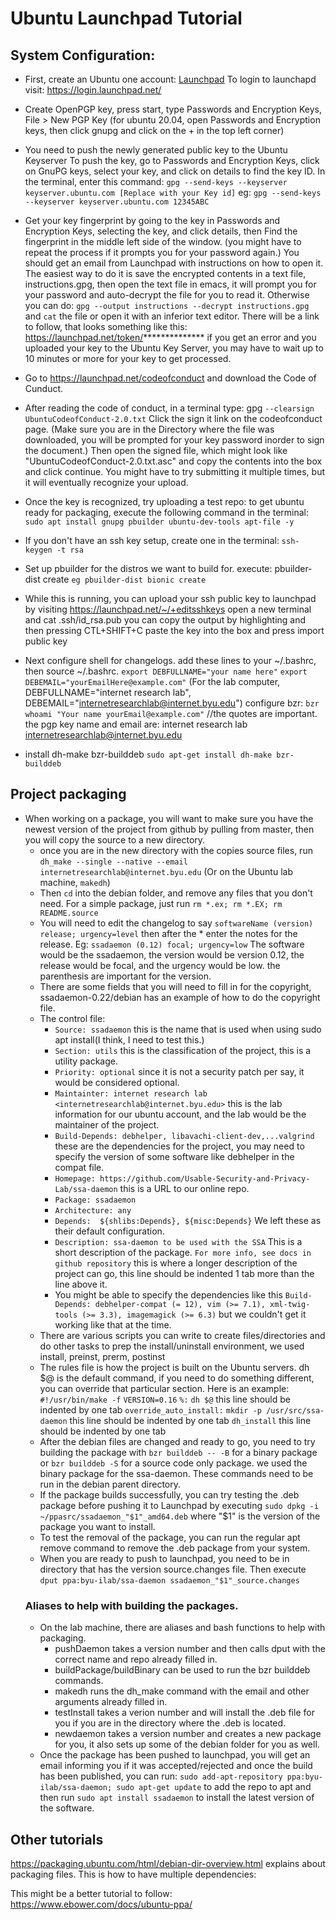 # Ubuntu Launchpad Tutorial

## System Configuration:

- First, create an Ubuntu one account: [Launchpad](https://login.launchpad.net/)
To login to launchapd visit: <https://login.launchpad.net/>

- Create OpenPGP key, press start, type Passwords and Encryption Keys, File > New PGP Key (for ubuntu 20.04, open Passwords and Encryption keys, then click gnupg and click on the + in the top left corner)

- You need to push the newly generated public key to the Ubuntu Keyserver
To push the key, go to Passwords and Encryption Keys, click on GnuPG keys, select your key, and click on details to find the key ID. In the terminal, enter this command: `gpg --send-keys --keyserver keyserver.ubuntu.com [Replace with your Key id]`
eg: `gpg --send-keys --keyserver keyserver.ubuntu.com 12345ABC`

- Get your key fingerprint by going to the key in Passwords and Encryption Keys, selecting the key, and click details, then Find the fingerprint in the middle left side of the window. (you might have to repeat the process if it prompts you for your password again.) You should get an email from Launchpad with instructions on how to open it. The easiest way to do it is save the encrypted contents in a text file, instructions.gpg, then open the text file in emacs, it will prompt you for your password and auto-decrypt the file for you to read it. Otherwise you can do: `gpg --output instructions --decrypt instructions.gpg` and `cat` the file or open it with an inferior text editor.
There will be a link to follow, that looks something like this: https://launchpad.net/token/************** if you get an error and you uploaded your key to the Ubuntu Key Server, you may have to wait up to 10 minutes or more for your key to get processed.


- Go to <https://launchpad.net/codeofconduct> and download the Code of Cunduct.

- After reading the code of conduct, in a terminal type: gpg `--clearsign UbuntuCodeofConduct-2.0.txt`
Click the sign it link on the codeofconduct page.
(Make sure you are in the Directory where the file was downloaded, you will be prompted for your key password inorder to sign the document.) Then open the signed file, which might look like "UbuntuCodeofConduct-2.0.txt.asc" and copy the contents into the box and click continue.
You might have to try submitting it multiple times, but it will eventually recognize your upload.

- Once the key is recognized, try uploading a test repo:
to get ubuntu ready for packaging, execute the following command in the terminal:
`sudo apt install gnupg pbuilder ubuntu-dev-tools apt-file -y`

- If you don't have an ssh key setup, create one in the terminal: `ssh-keygen -t rsa`

- Set up pbuilder for the distros we want to build for. execute: pbuilder-dist <release> create
`eg pbuilder-dist bionic create`

- While this is running, you can upload your ssh public key to launchpad by visiting <https://launchpad.net/~/+editsshkeys>
open a new terminal and cat .ssh/id_rsa.pub
you can copy the output by highlighting and then pressing CTL+SHIFT+C
paste the key into the box and press import public key

- Next configure shell for changelogs.
add these lines to your ~/.bashrc, then source ~/.bashrc.
`export DEBFULLNAME="your name here"`
`export DEBEMAIL="yourEmailHere@example.com"`
(For the lab computer, DEBFULLNAME="internet research lab", DEBEMAIL="internetresearchlab@internet.byu.edu")
configure bzr: `bzr whoami "Your name yourEmail@example.com"` //the quotes are important.
the pgp key name and email are: internet research lab <internetresearchlab@internet.byu.edu> <email>

- install dh-make bzr-builddeb `sudo apt-get install dh-make bzr-builddeb`

## Project packaging

- When working on a package, you will want to make sure you have the newest version of the project from github by pulling from master, then you will copy the source to a new directory.
    - once you are in the new directory with the copies source files, run `dh_make --single --native --email internetresearchlab@internet.byu.edu` (Or on the Ubuntu lab machine, `makedh`)
    - Then `cd` into the debian folder, and remove any files that you don't need. For a simple package, just run `rm *.ex; rm *.EX; rm README.source`
    - You will need to edit the changelog to say `softwareName (version) release; urgency=level` then after the * enter the notes for the release.
    Eg: `ssadaemon (0.12) focal; urgency=low` The software would be the ssadaemon, the version would be version 0.12, the release would be focal, and the urgency would be low. the parenthesis are important for the version.
    - There are some fields that you will need to fill in for the copyright, ssadaemon-0.22/debian has an example of how to do the copyright file.
    - The control file:
        - `Source: ssadaemon` this is the name that is used when using sudo apt install(I think, I need to test this.)
        - `Section: utils` this is the classification of the project, this is a utility package.
        - `Priority: optional` since it is not a security patch per say, it would be considered optional.
        - `Maintainter: internet research lab <internetresearchlab@internet.byu.edu>` this is the lab information for our ubuntu account, and the lab would be the maintainer of the project.
        - `Build-Depends: debhelper, libavachi-client-dev,...valgrind` these are the dependencies for the project, you may need to specify the version of some software like debhelper in the compat file.
        - `Homepage: https://github.com/Usable-Security-and-Privacy-Lab/ssa-daemon` this is a URL to our online repo.
        - `Package: ssadaemon` 
        - `Architecture: any`
        - `Depends:  ${shlibs:Depends}, ${misc:Depends}` We left these as their default configuration.
        - `Description: ssa-daemon to be used with the SSA` This is a short description of the package.
        `For more info, see docs in github repository` this is where a longer description of the project can go, this line should be indented 1 tab more than the line above it.
        - You might be able to specify the dependencies like this `Build-Depends: debhelper-compat (= 12), vim (>= 7.1), xml-twig-tools (>= 3.3), imagemagick (>= 6.3)` but we couldn't get it working like that at the time.
    - There are various scripts you can write to create files/directories and do other tasks to prep the install/uninstall environment, we used install, preinst, prerm, postinst
    - The rules file is how the project is built on the Ubuntu servers. dh $@ is the default command, if you need to do something different, you can override that particular section.
    Here is an example:
    `#!/usr/bin/make -f`
    `VERSION=0.16`
    `%:`
        `dh $@` this line should be indented by one tab
    `override_auto_install:`
	`mkdir -p /usr/src/ssa-daemon` this line should be indented by one tab
	`dh_install` this line should be indented by one tab
    - After the debian files are changed and ready to go, you need to try building the package with `bzr builddeb -- -B` for a binary package or `bzr builddeb -S` for a source code only package.
    we used the binary package for the ssa-daemon. These commands need to be run in the debian parent directory.
    - If the package builds successfully, you can try testing the .deb package before pushing it to Launchpad by executing `sudo dpkg -i ~/ppasrc/ssadaemon_"$1"_amd64.deb` where "$1" is the version of the package you want to install.
    - To test the removal of the package, you can run the regular apt remove command to remove the .deb package from your system.
    - When you are ready to push to launchpad, you need to be in directory that has the version source.changes file. Then execute `dput ppa:byu-ilab/ssa-daemon ssadaemon_"$1"_source.changes`
    ### Aliases to help with building the packages.
    - On the lab machine, there are aliases and bash functions to help with packaging.
        - pushDaemon takes a version number and then calls dput with the correct name and repo already filled in.
        - buildPackage/buildBinary can be used to run the bzr builddeb commands.
        - makedh runs the dh_make command with the email and other arguments already filled in.
        - testInstall takes a verion number and will install the .deb file for you if you are in the directory where the .deb is located.
        - newdaemon takes a version number and creates a new package for you, it also sets up some of the debian folder for you as well.
    - Once the package has been pushed to launchpad, you will get an email informing you if it was accepted/rejected and once the build has been published, you can run:
    `sudo add-apt-repository ppa:byu-ilab/ssa-daemon; sudo apt-get update` to add the repo to apt and then run `sudo apt install ssadaemon` to install the latest version of the software.
    
## Other tutorials

<https://packaging.ubuntu.com/html/debian-dir-overview.html> explains about packaging files.
This is how to have multiple dependencies:


This might be a better tutorial to follow: <https://www.ebower.com/docs/ubuntu-ppa/>